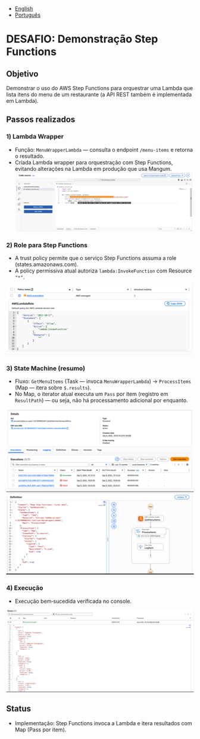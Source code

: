 - [English](challengeStepFunctions.md)
- [Português](desafioStepFunctions.pt.md)


# DESAFIO: Demonstração Step Functions

## Objetivo
Demonstrar o uso do AWS Step Functions para orquestrar uma Lambda que lista itens do menu de um restaurante (a API REST também é implementada em Lambda).

## Passos realizados

### 1) Lambda Wrapper
- Função: `MenuWrapperLambda` — consulta o endpoint `/menu-items` e retorna o resultado.
- Criada Lambda wrapper para orquestração com Step Functions, evitando alterações na Lambda em produção que usa Mangum.
![alt text](./images/wrapperLambda.png.png)



### 2) Role para Step Functions
- A trust policy permite que o serviço Step Functions assuma a role (states.amazonaws.com).
- A policy permissiva atual autoriza `lambda:InvokeFunction` com Resource `"*"`.

![alt text](./images/LambdaRole.png)

### 3) State Machine (resumo)
- Fluxo: `GetMenuItems` (Task — invoca `MenuWrapperLambda`) → `ProcessItems` (Map — itera sobre `$.results`).
- No Map, o iterator atual executa um `Pass` por item (registro em `ResultPath`) — ou seja, não há processamento adicional por enquanto.

![alt text](./images/DemoListMenuMachine.png)
![alt text](./images/jsonStateMachine.png)

### 4) Execução
- Execução bem‑sucedida verificada no console.

![alt text](./images/executionSuccededStepFunction.png)


## Status
- Implementação: Step Functions invoca a Lambda e itera resultados com Map (Pass por item).
